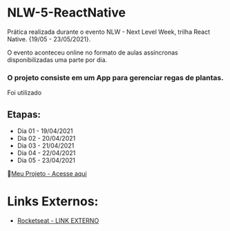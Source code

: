 # NLW-5-ReactNative
 
Prática realizada durante o evento NLW - Next Level Week, trilha React Native. {19/05 - 23/05/2021}.

O evento aconteceu online no formato de aulas assíncronas disponibilizadas uma parte por dia.

### O projeto consiste em um App para gerenciar regas de plantas.
Foi utilizado

## Etapas:
- Dia 01 - 19/04/2021
- Dia 02 - 20/04/2021
- Dia 03 - 21/04/2021
- Dia 04 - 22/04/2021
- Dia 05 - 23/04/2021

🔗️[Meu Projeto - Acesse aqui](https://github.com/renanairestic/NLW-5-ReactNative/tree/main/plantmanager)

# Links Externos:
- [Rocketseat - LINK EXTERNO](https://rocketseat.com.br/)
